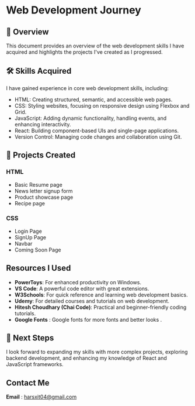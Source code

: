 # Web Development Journey

## 📄 Overview

This document provides an overview of the web development skills I have acquired and highlights the projects I've created as I progressed.

## 🛠 Skills Acquired

I have gained experience in core web development skills, including:

- HTML: Creating structured, semantic, and accessible web pages.
- CSS: Styling websites, focusing on responsive design using Flexbox and Grid.
- JavaScript: Adding dynamic functionality, handling events, and enhancing interactivity.
- React: Building component-based UIs and single-page applications.
- Version Control: Managing code changes and collaboration using Git.

## 🌟 Projects Created

### HTML

- Basic Resume page
- News letter signup form
- Product showcase page
- Recipe page

### CSS

- Login Page
- SignUp Page
- Navbar
- Coming Soon Page

## Resources I Used

- **PowerToys**: For enhanced productivity on Windows.
- **VS Code**: A powerful code editor with great extensions.
- **W3Schools**: For quick reference and learning web development basics.
- **Udemy**: For detailed courses and tutorials on web development.
- **Hitesh Choudhary (Chai Code)**: Practical and beginner-friendly coding tutorials.
- **Google Fonts** : Google fonts for more fonts and better looks . 


## 🚀 Next Steps

I look forward to expanding my skills with more complex projects, exploring backend development, and enhancing my knowledge of React and JavaScript frameworks.

## Contact Me 

 **Email** : harsxit04@gmail.com 
 